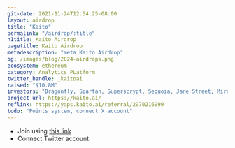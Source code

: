 ```yaml
---
git-date: 2021-11-24T12:54:25-08:00
layout: airdrop
title: "Kaito"
permalink: "/airdrop/:title"
h1title: Kaito Airdrop
pagetitle: Kaito Airdrop
metadescription: "meta Kaito Airdrop"
og: /images/blog/2024-airdrops.png
ecosystem: ethereum
category: Analytics PLatform
twitter_handle: _kaitoai
raised: "$10.8M"
investors: "Dragonfly, Spartan, Superscrypt, Sequoia, Jane Street, Mirana, Folius Ventures"
project_url: https://kaito.ai/
reflink: https://yaps.kaito.ai/referral/2970216999
todo: "Points system, connect X account"
---
```


- Join using [this link](https://yaps.kaito.ai/referral/2970216999)
- Connect Twitter account.  
